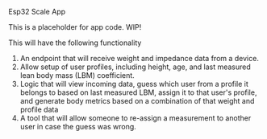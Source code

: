 Esp32 Scale App

This is a placeholder for app code. WIP!

This will have the following functionality

1. An endpoint that will receive weight and impedance data from a device.
1. Allow setup of user profiles, including height, age, and last measured lean body mass (LBM) coefficient.
1. Logic that will view incoming data, guess which user from a profile it belongs to based on last measured LBM, assign it to that user's profile, and generate body metrics based on a combination of that weight and profile data
1. A tool that will allow someone to re-assign a measurement to another user in case the guess was wrong.
